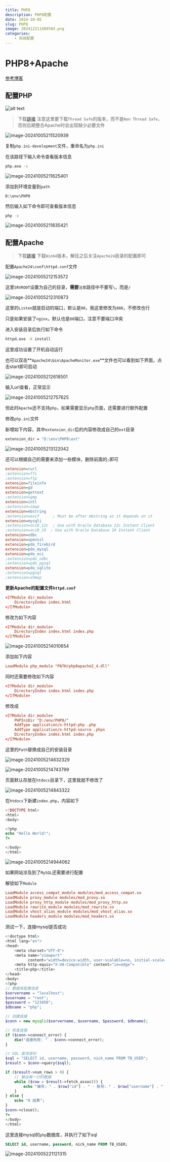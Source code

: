 ```yaml
---
title: PHP8
description: PHP8配置
date: 2024-10-05
slug: PHP8
image: 202412211409504.png
categories:
    - 系统配置
---
```

# PHP8+Apache

[参考博客](https://blog.csdn.net/qq_17790209/article/details/115679141)

## 配置PHP
![alt text](202412211409504.png)
> 下载[链接](https://windows.php.net/download)
> 注意这里要下载`Thread Safe`的版本，而不是`Non Thread Safe`，否则后期整合Apache时会出现缺少必要文件

![image-20241005211520939](https://raw.githubusercontent.com/IsUnderAchiever/markdown-img/master/PicGo03/202412211405792.png)

复制`php.ini-development`文件，重命名为`php.ini`

在该路径下输入命令查看版本信息

```sh
php.exe -v
```

![image-20241005211625401](https://raw.githubusercontent.com/IsUnderAchiever/markdown-img/master/PicGo03/202412211405673.png)

添加到环境变量到`path`

```
D:\env\PHP8
```

然后输入如下命令即可查看版本信息

```sh
php -v
```

![image-20241005211835421](https://raw.githubusercontent.com/IsUnderAchiever/markdown-img/master/PicGo03/202412211405725.png)

## 配置Apache

> 下载[链接](https://www.apachelounge.com/download/)
> 下载`Win64`版本，解压之后关注`Apache24`目录的配置即可

配置`Apache24\conf\httpd.conf`文件

![image-20241005212153572](https://raw.githubusercontent.com/IsUnderAchiever/markdown-img/master/PicGo03/202412211405099.png)

这里`SRVROOT`设置为自己的目录，**需要**`注意`路径中不要写`\`，而是`/`

![image-20241005212310873](https://raw.githubusercontent.com/IsUnderAchiever/markdown-img/master/PicGo03/202412211406597.png)

这里的`Listen`就是启动的端口，默认是`80`，我这里修改为`888`，不修改也行

只是如果安装了`nginx`，默认也是`80`端口，注意不要端口冲突

进入安装目录后执行如下命令

```sh
httpd.exe -k install
```

这里成功设置了开机自动运行

也可以双击**`Apache24\bin\ApacheMonitor.exe`**文件也可以看到如下界面，点击start即可启动

![image-20241005212618501](https://raw.githubusercontent.com/IsUnderAchiever/markdown-img/master/PicGo03/202412211406236.png)

输入url查看，正常显示

![image-20241005212757625](https://raw.githubusercontent.com/IsUnderAchiever/markdown-img/master/PicGo03/202412211406125.png)

但此时`Apache`还不支持`php`，如果需要显示`php`页面，还需要进行额外配置

修改`php.ini`文件

新增如下内容，其中`extension_dir`后的内容修改成自己的`ext`目录

```sh
extension_dir = "D:\env\PHP8\ext"
```

![image-20241005213122042](https://raw.githubusercontent.com/IsUnderAchiever/markdown-img/master/PicGo03/202412211406957.png)

还可以根据自己的需要来添加一些模块，删除前面的`;`即可

```ini
extension=curl
;extension=ffi
;extension=ftp
extension=fileinfo
extension=gd
extension=gettext
;extension=gmp
extension=intl
;extension=imap
extension=mbstring
;extension=exif      ; Must be after mbstring as it depends on it
extension=mysqli
;extension=oci8_12c  ; Use with Oracle Database 12c Instant Client
;extension=oci8_19  ; Use with Oracle Database 19 Instant Client
extension=odbc
extension=openssl
extension=pdo_firebird
extension=pdo_mysql
extension=pdo_oci
;extension=pdo_odbc
;extension=pdo_pgsql
extension=pdo_sqlite
;extension=pgsql
;extension=shmop
```

**更新Apache的配置文件`httpd.conf`**

```conf
<IfModule dir_module>
    DirectoryIndex index.html
</IfModule>
```

修改为如下内容

```conf
<IfModule dir_module>
    DirectoryIndex index.html index.php
</IfModule>
```

![image-20241005214010654](https://raw.githubusercontent.com/IsUnderAchiever/markdown-img/master/PicGo03/202412211406303.png)

添加如下内容

```conf
LoadModule php_module "PATH/php8apache2_4.dll"
```

同时还需要修改如下内容

```conf
<IfModule dir_module>
    DirectoryIndex index.html index.php
</IfModule>
```

修改成

```conf
<IfModule dir_module>
	PHPIniDir "D:/env/PHP8/"
	AddType application/x-httpd-php .php
	AddType application/x-httpd-source .phps
    DirectoryIndex index.html index.php
</IfModule>
```

这里的`Path`替换成自己的安装目录

![image-20241005214632329](https://raw.githubusercontent.com/IsUnderAchiever/markdown-img/master/PicGo03/202412211406599.png)

![image-20241005214743799](https://raw.githubusercontent.com/IsUnderAchiever/markdown-img/master/PicGo03/202412211406645.png)



页面默认存放在`htdocs`目录下，这里我就不修改了

![image-20241005214843322](https://raw.githubusercontent.com/IsUnderAchiever/markdown-img/master/PicGo03/202412211406881.png)



在`htdocs`下新建`index.php`，内容如下

```php
<!DOCTYPE html>
<html>
<body>

<?php
echo "Hello World!";
?>

</body>
</html>
```

![image-20241005214944062](https://raw.githubusercontent.com/IsUnderAchiever/markdown-img/master/PicGo03/202412211407617.png)



如果网站涉及到了`MySQL`还需要进行配置

解锁如下`Module`

```conf
LoadModule access_compat_module modules/mod_access_compat.so
LoadModule proxy_module modules/mod_proxy.so
LoadModule proxy_http_module modules/mod_proxy_http.so
LoadModule rewrite_module modules/mod_rewrite.so
LoadModule vhost_alias_module modules/mod_vhost_alias.so
LoadModule headers_module modules/mod_headers.so
```

测试一下，连接mysql是否成功

```php
<!doctype html>
<html lang="en">
<head>
    <meta charset="UTF-8">
    <meta name="viewport"
          content="width=device-width, user-scalable=no, initial-scale=1.0, maximum-scale=1.0, minimum-scale=1.0">
    <meta http-equiv="X-UA-Compatible" content="ie=edge">
    <title>php</title>
</head>
<body>
<?php
// 数据库配置信息
$servername = "localhost";
$username = "root";
$password = "123456";
$dbname = "php";

// 创建连接
$conn = new mysqli($servername, $username, $password, $dbname);

// 检查连接
if ($conn->connect_error) {
    die("连接失败: " . $conn->connect_error);
}

// SQL 查询语句
$sql = "SELECT id, username, password, nick_name FROM TB_USER";
$result = $conn->query($sql);

if ($result->num_rows > 0) {
    // 输出每一行的数据
    while ($row = $result->fetch_assoc()) {
        echo "编号: " . $row["id"] . " - 账号: " . $row["username"] . " - 密码: " . $row["password"] . " - 昵称: " . $row["nick_name"] . "<br>";
    }
} else {
    echo "0 结果";
}
$conn->close();
?>
</body>
</html>
```

这里连接mysql的`php`数据库，并执行了如下sql

```sql
SELECT id, username, password, nick_name FROM TB_USER;
```

![image-20241005221121315](https://raw.githubusercontent.com/IsUnderAchiever/markdown-img/master/PicGo03/202412211407803.png)



